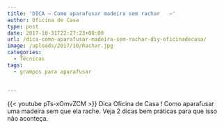 ```yaml
---
title: 'DICA – Como aparafusar madeira sem rachar   –'
author: Oficina de Casa
type: post
date: 2017-10-31T22:27:23+00:00
url: /dica-como-aparafusar-madeira-sem-rachar-diy-oficinadecasa/
image: /uploads/2017/10/Rachar.jpg
categories:
  - Técnicas
tags:
  - grampos para aparafusar


---
```

{{< youtube pTs-xOmvZCM >}}
Dica Oficina de Casa ! Como aparafusar uma madeira sem que ela rache. Veja 2 dicas bem práticas para que isso não aconteça.
